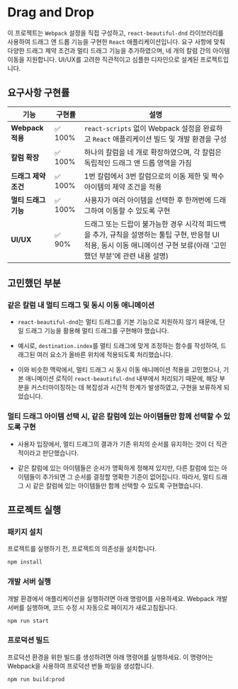 # Drag and Drop

이 프로젝트는 `Webpack` 설정을 직접 구성하고, `react-beautiful-dnd` 라이브러리를 사용하여 드래그 앤 드롭 기능을 구현한 `React` 애플리케이션입니다. 요구 사항에 맞춰 다양한 드래그 제약 조건과 멀티 드래그 기능을 추가하였으며, 네 개의 칼럼 간의 아이템 이동을 지원합니다. UI/UX를 고려한 직관적이고 심플한 디자인으로 설계된 프로젝트입니다.

## 요구사항 구현률

| 기능 | 구현률 | 설명 |
| ---- | ---------- | ----- |
| **Webpack 적용** | ✅ 100% | `react-scripts` 없이 Webpack 설정을 완료하고 `React` 애플리케이션 빌드 및 개발 환경을 구성 |
| **칼럼 확장** | ✅ 100% | 하나의 칼럼을 네 개로 확장하였으며, 각 칼럼은 독립적인 드래그 앤 드롭 영역을 가짐 |
| **드래그 제약 조건** | ✅ 100% | 1번 칼럼에서 3번 칼럼으로의 이동 제한 및 짝수 아이템의 제약 조건을 적용 |
| **멀티 드래그 기능** | ✅ 100% | 사용자가 여러 아이템을 선택한 후 한꺼번에 드래그하여 이동할 수 있도록 구현 |
| **UI/UX** | ✅ 90% | 드래그 또는 드랍이 불가능한 경우 시각적 피드백을 추가, 규칙을 설명하는 툴팁 구현, 반응형 UI 적용, 동시 이동 애니메이션 구현 보류(아래 '고민했던 부분'에 관련 내용 설명) |

## 고민했던 부분

### 같은 칼럼 내 멀티 드래그 및 동시 이동 애니메이션

   - `react-beautiful-dnd`는 멀티 드래그를 기본 기능으로 지원하지 않기 때문에, 단일 드래그 기능을 활용해 멀티 드래그를 구현해야 했습니다.
  
   - 예시로, `destination.index`를 멀티 드래그에 맞게 조정하는 함수를 작성하여, 드래그된 여러 요소가 올바른 위치에 적용되도록 처리했습니다.
  
   - 이와 비슷한 맥락에서, 멀티 드래그 시 동시 이동 애니메이션 적용을 고민했으나, 기본 애니메이션 로직이 `react-beautiful-dnd` 내부에서 처리되기 때문에, 해당 부분을 커스터마이징하는 데 복잡성과 시간적 한계가 발생하였고, 구현을 보류하게 되었습니다.

###  멀티 드래그 아이템 선택 시, 같은 칼럼에 있는 아이템들만 함께 선택할 수 있도록 구현

   - 사용자 입장에서, 멀티 드래그의 결과가 기존 위치의 순서를 유지하는 것이 더 직관적이라고 판단했습니다.

   - 같은 칼럼에 있는 아이템들은 순서가 명확하게 정해져 있지만, 다른 칼럼에 있는 아이템들이 추가되면 그 순서를 결정할 명확한 기준이 없어집니다. 따라서, 멀티 드래그 시 같은 칼럼에 있는 아이템들만 함께 선택할 수 있도록 구현했습니다. 

## 프로젝트 실행

### 패키지 설치

프로젝트를 실행하기 전, 프로젝트의 의존성을 설치합니다.

```bash
npm install
```

### 개발 서버 실행

개발 환경에서 애플리케이션을 실행하려면 아래 명령어를 사용하세요. Webpack 개발 서버를 실행하며, 코드 수정 시 자동으로 페이지가 새로고침됩니다.

```bash
npm run start
```

### 프로덕션 빌드

프로덕션 환경을 위한 빌드를 생성하려면 아래 명령어를 실행하세요. 이 명령어는 Webpack을 사용하여 프로덕션 번들 파일을 생성합니다.

```bash
npm run build:prod
```
